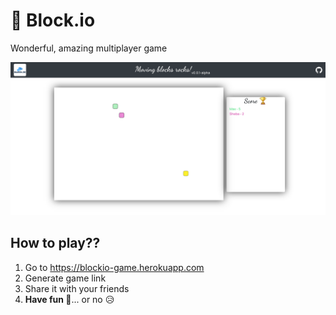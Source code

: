 # 🎲 Block.io

Wonderful, amazing multiplayer game

<p align="center">
  <img src="./assets/game-field.png?raw=true">
</p>

## How to play??

1. Go to <https://blockio-game.herokuapp.com>
2. Generate game link
3. Share it with your friends
4. **Have fun 🎉**... or no 😥
